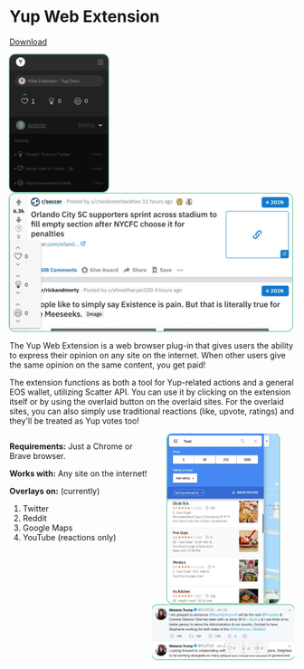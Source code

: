 # Yup Web Extension
[Download](https://chrome.google.com/webstore/detail/yup/nhmeoaahigiljjdkoagafdccikgojjoi)

<div class="tooltip">
  <img height="243" style="" class="rounded-img" src="media/ssdocs.png">
  </img>
  <div class="tooltiptext">Extension popup</div>
</div>
<div class="tooltip">
  <img height="243" style="" class="rounded-img" src="media/ssreddit.jpg">
  </img>
  <div class="tooltiptext">Twitter overlay</div>
</div>


The Yup Web Extension is a web browser plug-in that gives users the ability to express their opinion on any site on the internet. When other users give the same opinion on the same content, you get paid!

The extension functions as both a tool for Yup-related actions and a general EOS wallet, utilizing Scatter API. You can use it by clicking on the extension itself or by using the overlaid button on the overlaid sites. For the overlaid sites, you can also simply use traditional reactions (like, upvote, ratings) and they'll be treated as Yup votes too!

<div class="row">
  <div class="column">

**Requirements:** Just a Chrome or Brave browser.

**Works with:** Any site on the internet!

**Overlays on:** (currently)

1. Twitter
2. Reddit
3. Google Maps
4. YouTube (reactions only)
</div>
<div class="column" style="text-align: center;">
<div class="tooltip">
  <img style="float:right;" class="rounded-img" src="media/ssgmaps.jpg">
  </img>
  <div class="tooltiptext">Google Maps</div>
</div>
<div class="tooltip">
  <img width="300" style="text-align: center;" class="rounded-img" src="media/sstwitter.jpg">
  </img>
  <div class="tooltiptext">Reddit</div>
</div>
</div>
</div>
<br><br><br>




<style>
.rounded-img {
  border-radius:10px;
  max-height:300px;
  box-shadow: 0px 0px 2px 1px #42b983;
}
.tooltip {
  position: relative;
  display: inline-block;
}
.tooltip .tooltiptext {
  visibility: hidden;
  width: 120px;
  background-color: grey;
  opacity:0.9;
  color: #fff;
  text-align: center;
  border-radius: 6px;
  padding: 5px 0;
  position: absolute;
  z-index: 1;
}
.tooltip:hover .tooltiptext {
  visibility: visible;
}
{
  box-sizing: border-box;
}

.column {
  float: left;
  width: 50%;
  padding: 0px;
}

.row:after {
  content: "";
  display: table;
  clear: both;
}
</style>
